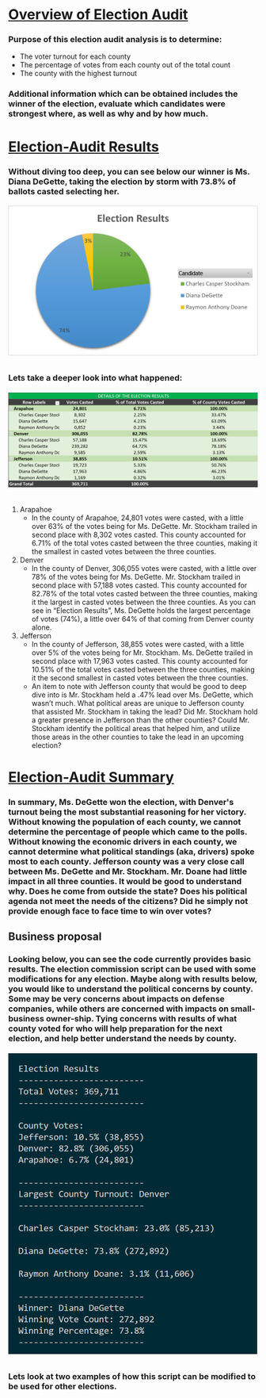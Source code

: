 # <ins> Overview of Election Audit </ins>
### Purpose of this election audit analysis is to determine:
  * The voter turnout for each county
  * The percentage of votes from each county out of the total count
  * The county with the highest turnout
### Additional information which can be obtained includes the winner of the election, evaluate which candidates were strongest where, as well as why and by how much.
# <ins> Election-Audit Results </ins>
### Without diving too deep, you can see below our winner is Ms. Diana DeGette, taking the election by storm with 73.8% of ballots casted selecting her.
###### ![Election_Results](https://github.com/raineytracyn/Election-Anaylsis/blob/main/Resources/Election%20Results.png)
### Lets take a deeper look into what happened:
###### ![Details_of_the_election_results](https://github.com/raineytracyn/Election-Anaylsis/blob/main/Resources/Details%20of%20the%20election%20results.png)
1. Arapahoe
    * In the county of Arapahoe, 24,801 votes were casted, with a little over 63% of the votes being for Ms. DeGette. Mr. Stockham trailed in second place with 8,302 votes casted. This county accounted for 6.71% of the total votes casted between the three counties, making it the smallest in casted votes between the three counties.
2. Denver
    * In the county of Denver, 306,055 votes were casted, with a little over 78% of the votes being for Ms. DeGette. Mr. Stockham trailed in second place with 57,188 votes casted. This county accounted for 82.78% of the total votes casted between the three counties, making it the largest in casted votes between the three counties. As you can see in “Election Results”, Ms. DeGette holds the largest percentage of votes (74%), a little over 64% of that coming from Denver county alone.
3. Jefferson
    * In the county of Jefferson, 38,855 votes were casted, with a little over 5% of the votes being for Mr. Stockham. Ms. DeGette trailed in second place with 17,963 votes casted. This county accounted for 10.51% of the total votes casted between the three counties, making it the second smallest in casted votes between the three counties. 
    * An item to note with Jefferson county that would be good to deep dive into is Mr. Stockham held a .47% lead over Ms. DeGette, which wasn’t much. What political areas are unique to Jefferson county that assisted Mr. Stockham in taking the lead? Did Mr. Stockham hold a greater presence in Jefferson than the other counties? Could Mr. Stockham identify the political areas that helped him, and utilize those areas in the other counties to take the lead in an upcoming election?

# <ins> Election-Audit Summary </ins>
### In summary, Ms. DeGette won the election, with Denver's turnout being the most substantial reasoning for her victory. Without knowing the population of each county, we cannot determine the percentage of people which came to the polls. Without knowing the economic drivers in each county, we cannot determine what political standings (aka, drivers) spoke most to each county. Jefferson county was a very close call between Ms. DeGette and Mr. Stockham. Mr. Doane had little impact in all three counties. It would be good to understand why. Does he come from outside the state? Does his political agenda not meet the needs of the citizens? Did he simply not provide enough face to face time to win over votes?
## Business proposal
### Looking below, you can see the code currently provides basic results. The election commission script can be used with some modifications for any election. Maybe along with results below, you would like to understand the political concerns by county. Some may be very concerns about impacts on defense companies, while others are concerned with impacts on small-business owner-ship. Tying concerns with results of what county voted for who will help preparation for the next election, and help better understand the needs by county.
###### ![Code_Results](https://github.com/raineytracyn/Election-Anaylsis/blob/main/Resources/Code_Results.png)

####
### Lets look at two examples of how this script can be modified to be used for other elections.
####
